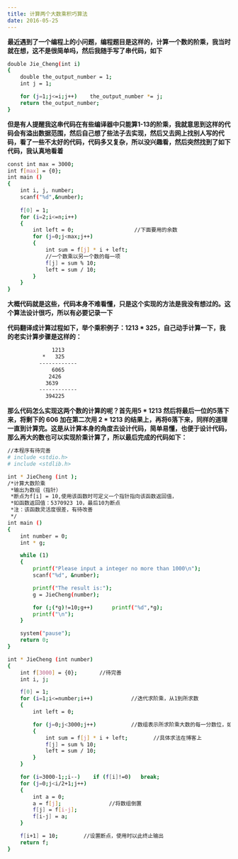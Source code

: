 ```yaml
---
title: 计算两个大数乘积巧算法
date: 2016-05-25
---
```

**最近遇到了一个编程上的小问题，编程题目是这样的，计算一个数的阶乘，我当时就在想，这不是很简单吗，然后我随手写了串代码，如下**

<!--more-->

``` bash
double Jie_Cheng(int i)
{
	double the_output_number = 1;
	int j = 1;

	for (j=1;j<=i;j++)    the_output_number *= j;
	return the_output_number;
}
```

**但是有人提醒我这串代码在有些编译器中只能算1-13的阶乘，我就意思到这样的代码会有溢出数据范围，然后自己想了些法子去实现，然后又去网上找别人写的代码，看了一些不太好的代码，代码多又复杂，所以没兴趣看，然后突然找到了如下代码，我认真地看着**

``` bash
const int max = 3000;
int f[max] = {0};
int main ()
{
	int i, j, number;
    scanf("%d",&number);
    
    f[0] = 1;
    for (i=2;i<=n;i++)
    {
    	int left = 0;                   //下面要用的余数
        for (j=0;j<max;j++)
        {
        	int sum = f[j] * i + left;
            //一个数乘以另一个数的每一项
            f[j] = sum % 10;
            left = sum / 10;
        }
    }
}
```

**大概代码就是这些，代码本身不难看懂，只是这个实现的方法是我没有想过的。这个算法设计很巧，所以有必要记录一下**

**代码翻译成计算过程如下，举个乘积例子：1213 * 325，自己动手计算一下，我的老实计算步骤是这样的：**

``` bash
              1213
           *   325
          ------------
              6065
             2426
            3639
          ------------
            394225
```

**那么代码怎么实现这两个数的计算的呢？首先用5 * 1213 然后将最后一位的5落下来，将剩下的 606 加在第二次用 2 * 1213 的结果上，再将6落下来，同样的道理一直到计算完。这是从计算本身的角度去设计代码，简单易懂，也便于设计代码，那么再大的数也可以实现阶乘计算了，所以最后完成的代码如下：**
``` bash
//本程序有待完善
# include <stdio.h>
# include <stdlib.h>

int * JieCheng (int );
/*计算大数阶乘
 *输出为数组（指针）
 *断点为f[i] = 10,使用该函数时可定义一个指针指向该函数返回值，
 *如函数返回值：5370923 10，最后10为断点
 *注：该函数灵活度很差，有待改善
 */
int main ()
{
	int number = 0;
	int * g;

	while (1)
	{
		printf("Please input a integer no more than 1000\n");
		scanf("%d", &number);

		printf("The result is:");
		g = JieCheng(number);

		for (;(*g)!=10;g++)      printf("%d",*g);
		printf("\n");
	}

	system("pause");
	return 0;
}

int * JieCheng (int number)
{
	int f[3000] = {0};       //待完善
	int i, j;

	f[0] = 1;
	for (i=1;i<=number;i++)            //迭代求阶乘，从1到所求数
	{
		int left = 0;

		for (j=0;j<3000;j++)           //数组表示所求阶乘大数的每一分数位，如个位是f[0],十位是f[1]
		{
			int sum = f[j] * i + left;        //具体求法在博客上
			f[j] = sum % 10;
			left = sum / 10;
		}
	}

	for (i=3000-1;;i--)    if (f[i]!=0)   break;
	for (j=0;j<i/2+1;j++)
	{
		int a = 0;
		a = f[j];               //将数组倒置
		f[j] = f[i-j];
		f[i-j] = a;
	}

	f[i+1] = 10;        //设置断点，使用时以此终止输出 
	return f;
}

```